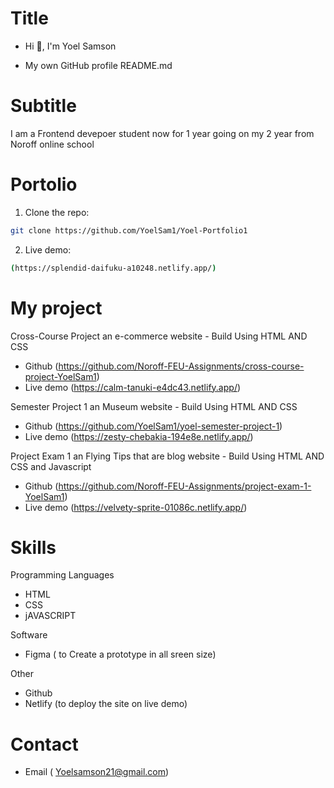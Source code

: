 # Title

- Hi 👋, I'm Yoel Samson

- My own GitHub profile README.md

# Subtitle

I am a Frontend devepoer student now for 1 year going on my 2 year from Noroff online school

# Portolio

1. Clone the repo:

```bash
git clone https://github.com/YoelSam1/Yoel-Portfolio1
```

2. Live demo:

```bash
(https://splendid-daifuku-a10248.netlify.app/)
```

# My project

Cross-Course Project an e-commerce website - Build Using HTML AND CSS

- Github (https://github.com/Noroff-FEU-Assignments/cross-course-project-YoelSam1)
- Live demo (https://calm-tanuki-e4dc43.netlify.app/)

Semester Project 1 an Museum website - Build Using HTML AND CSS

- Github (https://github.com/YoelSam1/yoel-semester-project-1)
- Live demo (https://zesty-chebakia-194e8e.netlify.app/)

Project Exam 1 an Flying Tips that are blog website - Build Using HTML AND CSS and Javascript

- Github (https://github.com/Noroff-FEU-Assignments/project-exam-1-YoelSam1)
- Live demo (https://velvety-sprite-01086c.netlify.app/)

# Skills

Programming Languages

- HTML
- CSS
- jAVASCRIPT

Software

- Figma ( to Create a prototype in all sreen size)

Other

- Github
- Netlify (to deploy the site on live demo)

# Contact

- Email ( Yoelsamson21@gmail.com)
